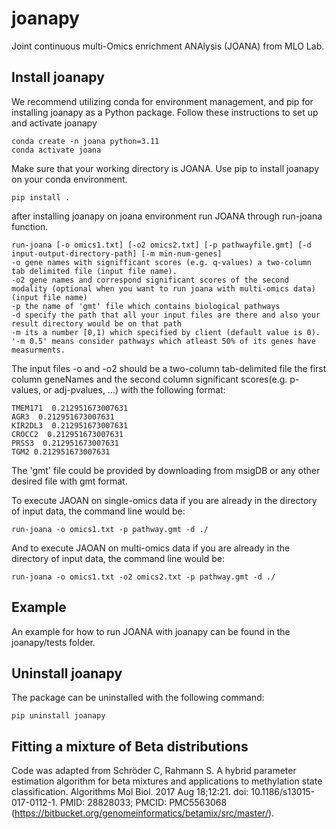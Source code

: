 # joanapy

Joint continuous multi-Omics enrichment ANAlysis (JOANA) from MLO Lab.

## Install joanapy
We recommend utilizing conda for environment management, and pip for installing joanapy as a Python package. Follow these instructions to set up and activate joanapy

```
conda create -n joana python=3.11
conda activate joana
```
Make sure that your working directory is JOANA. 
Use pip to install joanapy on your conda environment.

```
pip install .
```

after installing joanapy on joana environment run JOANA through run-joana function.

```
run-joana [-o omics1.txt] [-o2 omics2.txt] [-p pathwayfile.gmt] [-d input-output-directory-path] [-m min-num-genes]
-o gene names with signifficant scores (e.g. q-values) a two-column tab delimited file (input file name).
-o2 gene names and correspond significant scores of the second modality (optional when you want to run joana with multi-omics data) (input file name)
-p the name of 'gmt' file which contains biological pathways
-d specify the path that all your input files are there and also your result directory would be on that path
-m its a number [0,1) which specified by client (default value is 0). '-m 0.5' means consider pathways which atleast 50% of its genes have measurments.   

```

The input files -o and -o2 should be a two-column tab-delimited file the first column geneNames and the second column significant scores(e.g. p-values, or adj-pvalues, ...) with the following format:

```
TMEM171  0.212951673007631
AGR3  0.212951673007631
KIR2DL3  0.212951673007631
CROCC2  0.212951673007631
PRSS3  0.212951673007631
TGM2 0.212951673007631   
```

The 'gmt' file could be provided by downloading from msigDB or any other desired file with gmt format.

To execute JAOAN on single-omics data if you are already in the directory of input data, the command line would be:

```
run-joana -o omics1.txt -p pathway.gmt -d ./ 

```
And to execute JAOAN on multi-omics data if you are already in the directory of input data, the command line would be:

```
run-joana -o omics1.txt -o2 omics2.txt -p pathway.gmt -d ./ 

```

## Example
An example for how to run JOANA with joanapy can be found in the joanapy/tests folder.

## Uninstall joanapy
The package can be uninstalled with the following command:

```
pip uninstall joanapy
```


## Fitting a mixture of Beta distributions
Code was adapted from Schröder C, Rahmann S. A hybrid parameter estimation algorithm for beta mixtures and applications to methylation state classification. Algorithms Mol Biol. 2017 Aug 18;12:21. doi: 10.1186/s13015-017-0112-1. PMID: 28828033; PMCID: PMC5563068 (https://bitbucket.org/genomeinformatics/betamix/src/master/).
